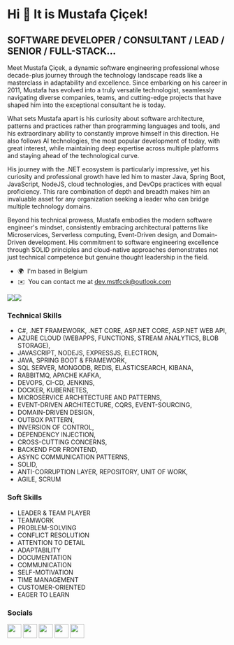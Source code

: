 Hi 👋 It is Mustafa Çiçek!
==========================

SOFTWARE DEVELOPER / CONSULTANT / LEAD / SENIOR / FULL-STACK...
------------------

Meet Mustafa Çiçek, a dynamic software engineering professional whose decade-plus journey through the technology landscape reads like a masterclass in adaptability and excellence. Since embarking on his career in 2011, Mustafa has evolved into a truly versatile technologist, seamlessly navigating diverse companies, teams, and cutting-edge projects that have shaped him into the exceptional consultant he is today.

What sets Mustafa apart is his curiosity about software architecture, patterns and practices rather than programming languages and tools, and his extraordinary ability to constantly improve himself in this direction. He also follows AI technologies, the most popular development of today, with great interest, while maintaining deep expertise across multiple platforms and staying ahead of the technological curve.

His journey with the .NET ecosystem is particularly impressive, yet his curiosity and professional growth have led him to master Java, Spring Boot, JavaScript, NodeJS, cloud technologies, and DevOps practices with equal proficiency. This rare combination of depth and breadth makes him an invaluable asset for any organization seeking a leader who can bridge multiple technology domains.

Beyond his technical prowess, Mustafa embodies the modern software engineer's mindset, consistently embracing architectural patterns like Microservices, Serverless computing, Event-Driven design, and Domain-Driven development. His commitment to software engineering excellence through SOLID principles and cloud-native approaches demonstrates not just technical competence but genuine thought leadership in the field.

* 🌍  I'm based in Belgium
* ✉️  You can contact me at [dev.mstfcck@outlook.com](mailto:dev.mstfcck@outlook.com)

<a href="https://www.twitter.com/mstfcck" target="_blank" rel="noreferrer"><img
src="https://img.shields.io/twitter/follow/mstfcck?logo=twitter&style=for-the-badge&color=0891b2&labelColor=1c1917"
/></a><a href="https://www.github.com/mstfcck" target="_blank" rel="noreferrer"><img
src="https://img.shields.io/github/followers/mstfcck?logo=github&style=for-the-badge&color=0891b2&labelColor=1c1917" /></a>

### Technical Skills

- C#, .NET FRAMEWORK, .NET CORE, ASP.NET CORE, ASP.NET WEB API,
- AZURE CLOUD (WEBAPPS, FUNCTIONS, STREAM ANALYTICS, BLOB STORAGE),
- JAVASCRIPT, NODEJS, EXPRESSJS, ELECTRON,
- JAVA, SPRING BOOT & FRAMEWORK,
- SQL SERVER, MONGODB, REDIS, ELASTICSEARCH, KIBANA,
- RABBITMQ, APACHE KAFKA,
- DEVOPS, CI-CD, JENKINS,
- DOCKER, KUBERNETES,
- MICROSERVICE ARCHITECTURE AND PATTERNS,
- EVENT-DRIVEN ARCHITECTURE, CQRS, EVENT-SOURCING,
- DOMAIN-DRIVEN DESIGN,
- OUTBOX PATTERN,
- INVERSION OF CONTROL,
- DEPENDENCY INJECTION,
- CROSS-CUTTING CONCERNS,
- BACKEND FOR FRONTEND,
- ASYNC COMMUNICATION PATTERNS,
- SOLID,
- ANTI-CORRUPTION LAYER, REPOSITORY, UNIT OF WORK,
- AGILE, SCRUM

### Soft Skills

- LEADER & TEAM PLAYER
- TEAMWORK
- PROBLEM-SOLVING
- CONFLICT RESOLUTION
- ATTENTION TO DETAIL
- ADAPTABILITY
- DOCUMENTATION
- COMMUNICATION
- SELF-MOTIVATION
- TIME MANAGEMENT
- CUSTOMER-ORIENTED
- EAGER TO LEARN

### Socials

<p align="left"> <a href="https://www.dev.to/mstfcck" target="_blank" rel="noreferrer"><img src="https://raw.githubusercontent.com/danielcranney/readme-generator/main/public/icons/socials/devdotto.svg" width="32" height="32" /></a> <a href="https://www.github.com/mstfcck" target="_blank" rel="noreferrer"><img src="https://raw.githubusercontent.com/danielcranney/readme-generator/main/public/icons/socials/github.svg" width="32" height="32" /></a> <a href="https://www.linkedin.com/in/mustafacicek" target="_blank" rel="noreferrer"><img src="https://raw.githubusercontent.com/danielcranney/readme-generator/main/public/icons/socials/linkedin.svg" width="32" height="32" /></a> <a href="https://stackoverflow.com/users/689051/mstfcck" target="_blank" rel="noreferrer"><img src="https://raw.githubusercontent.com/danielcranney/readme-generator/main/public/icons/socials/stackoverflow.svg" width="32" height="32" /></a> <a href="https://www.twitter.com/mstfcck" target="_blank" rel="noreferrer"><img src="https://raw.githubusercontent.com/danielcranney/readme-generator/main/public/icons/socials/twitter.svg" width="32" height="32" /></a></p>
